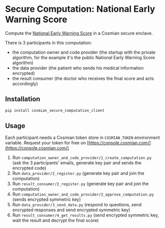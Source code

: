 # Secure Computation: National Early Warning Score

Compute the [National Early Warning Score](https://www.mdcalc.com/national-early-warning-score-news-2) in a Cosmian secure enclave.

There is 3 participants in this computation:
- the computation owner and code provider (the startup with the private algorithm, for the example it's the public National Early Warning Score algorithm)
- the data provider (the patient who sends his medical information encrypted)
- the result consumer (the doctor who receives the final score and acts accordingly)

## Installation

```bash
pip install cosmian_secure_computation_client
```

## Usage

Each participant needs a Cosmian token store in `COSMIAN_TOKEN` environment variable. Request your token for free on [https://console.cosmian.com/](https://console.cosmian.com/)

1. Run `computation_owner_and_code_provider/1_create_computation.py` (ask the 3 participants' emails, generate key pair and sends the encrypted code)
1. Run `data_provider/2_register.py` (generate key pair and join the computation)
1. Run `result_consumer/2_register.py` (generate key pair and join the computation)
1. Run `computation_owner_and_code_provider/3_approve_computation.py` (sends encrypted symmetric key)
1. Run `data_provider/3_send_data.py` (respond to questions, send encrypted responses and send encrypted symmetric key)
1. Run `result_consumer/4_get_results.py` (send encrypted symmetric key, wait the result and decrypt the final score)
